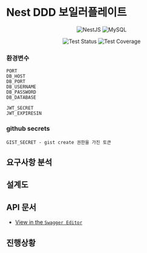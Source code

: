 # Nest DDD 보일러플레이트

<div align=center>

![NestJS](https://img.shields.io/badge/nestjs-%23E0234E.svg?style=plastic&logo=nestjs&logoColor=white)
![MySQL](https://img.shields.io/badge/mysql-%2300f.svg?style=plastic&logo=mysql&logoColor=white)

![Test Status](https://github.com/rojiwon0325/nestddd/actions/workflows/push_cov_report.yml/badge.svg)
![Test Coverage](https://img.shields.io/endpoint?url=https://gist.githubusercontent.com/rojiwon0325/e9d685dac7c70dfad1305ce9d8174a29/raw/coverage_nestddd.json)

</div>

### 환경변수

```
PORT
DB_HOST
DB_PORT
DB_USERNAME
DB_PASSWORD
DB_DATABASE

JWT_SECRET
JWT_EXPIRESIN
```

### github secrets

```
GIST_SECRET - gist create 권한을 가진 토큰
```

## 요구사항 분석

## 설계도

## API 문서

- [View in the `Swagger Editor`](https://editor.swagger.io/?url=https%3A%2F%2Fraw.githubusercontent.com%2Frojiwon0325%2Fnestddd%2Fmain%2Fdoc%2Fswagger.json)

## 진행상황
